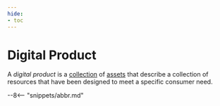 ```yaml
---
hide:
- toc
---
```


<!-- SPDX-License-Identifier: CC-BY-4.0 -->
<!-- Copyright Contributors to the Egeria project. -->

# Digital Product

A *digital product* is a [collection](/concepts/collection) of [assets](/concepts/asset) that describe a collection of resources that have been designed to meet a specific consumer need.

--8<-- "snippets/abbr.md"
